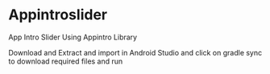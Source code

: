 # Appintroslider
App Intro Slider Using Appintro Library

Download and Extract and import in Android Studio and click on gradle sync to download required files and run
